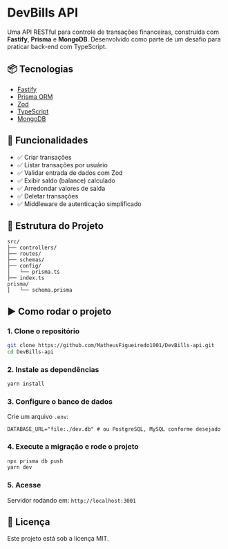 # DevBills API

Uma API RESTful para controle de transações financeiras, construída com **Fastify**, **Prisma** e **MongoDB**. Desenvolvido como parte de um desafio para praticar back-end com TypeScript.

## 📦 Tecnologias

- [Fastify](https://www.fastify.io/)
- [Prisma ORM](https://www.prisma.io/)
- [Zod](https://zod.dev/)
- [TypeScript](https://www.typescriptlang.org/)
- [MongoDB](https://www.mongodb.com/)

## 🚀 Funcionalidades

- ✅ Criar transações
- ✅ Listar transações por usuário
- ✅ Validar entrada de dados com Zod
- ✅ Exibir saldo (balance) calculado
- ✅ Arredondar valores de saída
- ✅ Deletar transações
- ✅ Middleware de autenticação simplificado

## 📂 Estrutura do Projeto

```
src/
├── controllers/
├── routes/
├── schemas/
├── config/
│   └── prisma.ts
├── index.ts
prisma/
│   └── schema.prisma
```

## ▶️ Como rodar o projeto

### 1. Clone o repositório

```bash
git clone https://github.com/MatheusFigueiredo1001/DevBills-api.git
cd DevBills-api
```

### 2. Instale as dependências

```bash
yarn install
```

### 3. Configure o banco de dados

Crie um arquivo `.env`:

```env
DATABASE_URL="file:./dev.db" # ou PostgreSQL, MySQL conforme desejado
```

### 4. Execute a migração e rode o projeto

```bash
npx prisma db push
yarn dev
```

### 5. Acesse

Servidor rodando em: `http://localhost:3001`

## 📄 Licença

Este projeto está sob a licença MIT.
